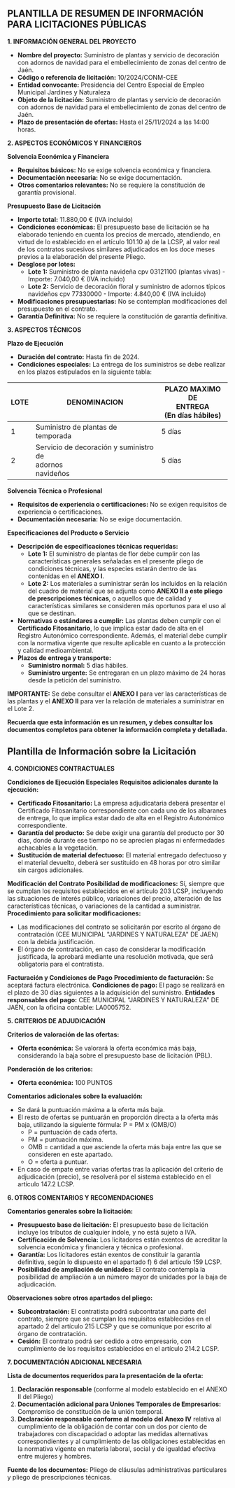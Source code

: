 ## PLANTILLA DE RESUMEN DE INFORMACIÓN PARA LICITACIONES PÚBLICAS

**1. INFORMACIÓN GENERAL DEL PROYECTO**

* **Nombre del proyecto:** Suministro de plantas y servicio de decoración con adornos de navidad para el embellecimiento de zonas del centro de Jaén.
* **Código o referencia de licitación:** 10/2024/CONM-CEE
* **Entidad convocante:** Presidencia del Centro Especial de Empleo Municipal Jardines y Naturaleza
* **Objeto de la licitación:**  Suministro de plantas y servicio de decoración con adornos de navidad para el embellecimiento de zonas del centro de Jaén.
* **Plazo de presentación de ofertas:** Hasta el 25/11/2024 a las 14:00 horas.

**2. ASPECTOS ECONÓMICOS Y FINANCIEROS**

**Solvencia Económica y Financiera**

* **Requisitos básicos:** No se exige solvencia económica y financiera.
* **Documentación necesaria:**  No se exige documentación.
* **Otros comentarios relevantes:** No se requiere la constitución de garantía provisional.

**Presupuesto Base de Licitación**

* **Importe total:** 11.880,00 € (IVA incluido)
* **Condiciones económicas:** El presupuesto base de licitación se ha elaborado teniendo en cuenta los precios de mercado, atendiendo, en virtud de lo establecido en el artículo 101.10 a) de la LCSP, al valor real de los contratos sucesivos similares adjudicados en los doce meses previos a la elaboración del presente Pliego.
* **Desglose por lotes:**
    * **Lote 1:** Suministro de planta navideña cpv 03121100 (plantas vivas)  - Importe: 7.040,00 € (IVA incluido)
    * **Lote 2:** Servicio de decoración floral y suministro de adornos típicos navideños cpv 77330000 - Importe: 4.840,00 € (IVA incluido)
* **Modificaciones presupuestarias:** No se contemplan modificaciones del presupuesto en el contrato.
* **Garantía Definitiva:** No se requiere la constitución de garantía definitiva. 

**3. ASPECTOS TÉCNICOS**

**Plazo de Ejecución**

* **Duración del contrato:** Hasta fin de 2024.
* **Condiciones especiales:** La entrega de los suministros se debe realizar en los plazos estipulados en la siguiente tabla:

| LOTE | DENOMINACION                                                   | PLAZO MAXIMO DE<br>ENTREGA<br>(En días hábiles) |
|------|----------------------------------------------------------------|-------------------------------------------------|
| 1    | Suministro de plantas de temporada                             | 5 días                                          |
| 2    | Servicio de decoración y suministro de<br>adornos<br>navideños | 5 días                                          |

**Solvencia Técnica o Profesional**

* **Requisitos de experiencia o certificaciones:** No se exigen requisitos de experiencia o certificaciones.
* **Documentación necesaria:** No se exige documentación.

**Especificaciones del Producto o Servicio**

* **Descripción de especificaciones técnicas requeridas:**
    * **Lote 1:** El suministro de plantas de flor debe cumplir con las características generales señaladas en el presente pliego de condiciones técnicas, y las especies estarán dentro de las contenidas en el **ANEXO I**.
    * **Lote 2:** Los materiales a suministrar serán los incluidos en la relación del cuadro de material que se adjunta como **ANEXO II a este pliego de prescripciones técnicas**, o aquellos que de calidad y características similares se consideren más oportunos para el uso al que se destinan.
* **Normativas o estándares a cumplir:** Las plantas deben cumplir con el **Certificado Fitosanitario**, lo que implica estar dado de alta en el Registro Autonómico correspondiente. Además, el material debe cumplir con la normativa vigente que resulte aplicable en cuanto a la protección y calidad medioambiental.
* **Plazos de entrega y transporte:**
    * **Suministro normal:** 5 días hábiles.
    * **Suministro urgente:** Se entregaran en un plazo máximo de 24 horas desde la petición del suministro.

**IMPORTANTE:** Se debe consultar el **ANEXO I** para ver las características de las plantas y el **ANEXO II** para ver la relación de materiales a suministrar en el Lote 2.

**Recuerda que esta información es un resumen, y debes consultar los documentos completos para obtener la información completa y detallada.** 


## Plantilla de Información sobre la Licitación

**4. CONDICIONES CONTRACTUALES**

**Condiciones de Ejecución Especiales**
**Requisitos adicionales durante la ejecución:**

* **Certificado Fitosanitario:** La empresa adjudicataria deberá presentar el Certificado Fitosanitario correspondiente con cada uno de los albaranes de entrega, lo que implica estar dado de alta en el Registro Autonómico correspondiente. 
* **Garantía del producto:** Se debe exigir una garantía del producto por 30 días, donde durante ese tiempo no se aprecien plagas ni enfermedades achacables a la vegetación.
* **Sustitución de material defectuoso:** El material entregado defectuoso y el material devuelto, deberá ser sustituido en 48 horas por otro similar sin cargos adicionales.

**Modificación del Contrato**
**Posibilidad de modificaciones:** Sí, siempre que se cumplan los requisitos establecidos en el artículo 203 LCSP, incluyendo las situaciones de interés público, variaciones del precio, alteración de las características técnicas, o variaciones de la cantidad a suministrar.
**Procedimiento para solicitar modificaciones:** 
* Las modificaciones del contrato se solicitarán por escrito al órgano de contratación (CEE MUNICIPAL "JARDINES Y NATURALEZA" DE JAEN) con la debida justificación. 
* El órgano de contratación, en caso de considerar la modificación justificada, la aprobará mediante una resolución motivada, que será obligatoria para el contratista.

**Facturación y Condiciones de Pago**
**Procedimiento de facturación:** Se aceptará factura electrónica.
**Condiciones de pago:** El pago se realizará en el plazo de 30 días siguientes a la adquisición del suministro. 
**Entidades responsables del pago:** CEE MUNICIPAL "JARDINES Y NATURALEZA" DE JAEN, con la oficina contable: LA0005752.

**5. CRITERIOS DE ADJUDICACIÓN**

**Criterios de valoración de las ofertas:**

* **Oferta económica:** Se valorará la oferta económica más baja, considerando la baja sobre el presupuesto base de licitación (PBL).

**Ponderación de los criterios:**

* **Oferta económica:** 100 PUNTOS

**Comentarios adicionales sobre la evaluación:**
* Se dará la puntuación máxima a la oferta más baja. 
* El resto de ofertas se puntuarán en proporción directa a la oferta más baja, utilizando la siguiente fórmula: P = PM x (OMB/O)
    * P = puntuación de cada oferta.
    * PM = puntuación máxima.
    * OMB = cantidad a que asciende la oferta más baja entre las que se consideren en este apartado.
    * O = oferta a puntuar.
* En caso de empate entre varias ofertas tras la aplicación del criterio de adjudicación (precio), se resolverá por el sistema establecido en el artículo 147.2 LCSP.

**6. OTROS COMENTARIOS Y RECOMENDACIONES**

**Comentarios generales sobre la licitación:**

* **Presupuesto base de licitación:** El presupuesto base de licitación incluye los tributos de cualquier índole, y no está sujeto a IVA.
* **Certificación de Solvencia:** Los licitadores están exentos de acreditar la solvencia económica y financiera y técnica o profesional. 
* **Garantía:** Los licitadores están exentos de constituir la garantía definitiva, según lo dispuesto en el apartado f) 6 del articulo 159 LCSP. 
* **Posibilidad de ampliación de unidades:** El contrato contempla la posibilidad de ampliación a un número mayor de unidades por la baja de adjudicación.

**Observaciones sobre otros apartados del pliego:**
* **Subcontratación:** El contratista podrá subcontratar una parte del contrato, siempre que se cumplan los requisitos establecidos en el apartado 2 del artículo 215 LCSP y que se comunique por escrito al órgano de contratación. 
* **Cesión:** El contrato podrá ser cedido a otro empresario, con cumplimiento de los requisitos establecidos en el artículo 214.2 LCSP. 

**7. DOCUMENTACIÓN ADICIONAL NECESARIA**

**Lista de documentos requeridos para la presentación de la oferta:**

1. **Declaración responsable** (conforme al modelo establecido en el ANEXO II del Pliego) 
2. **Documentación adicional para Uniones Temporales de Empresarios:** Compromiso de constitución de la unión temporal.
3. **Declaración responsable conforme al modelo del Anexo IV** relativa al cumplimiento de la obligación de contar con un dos por ciento de trabajadores con discapacidad o adoptar las medidas alternativas correspondientes y al cumplimiento de las obligaciones establecidas en la normativa vigente en materia laboral, social y de igualdad efectiva entre mujeres y hombres.

**Fuente de los documentos:** Pliego de cláusulas administrativas particulares y pliego de prescripciones técnicas. 


